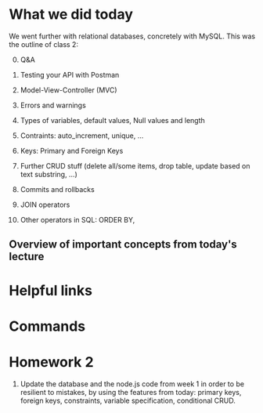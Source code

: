 # What we did today 

We went further with relational databases, concretely with MySQL. This was the outline of class 2:

0. Q&A

1. Testing your API with Postman

2. Model-View-Controller (MVC)

3. Errors and warnings

4. Types of variables, default values, Null values and length

5. Contraints: auto_increment, unique, ... 

7. Keys: Primary and Foreign Keys

8. Further CRUD stuff (delete all/some items, drop table, update based on text substring, …)

9. Commits and rollbacks

9. JOIN operators

10. Other operators in SQL: ORDER BY, 

## Overview of important concepts from today's lecture

# Helpful links 

# Commands

# Homework 2

1. Update the database and the node.js code from week 1 in order to be resilient to mistakes, by using the features from today: primary keys, foreign keys, constraints, variable specification, conditional CRUD.

